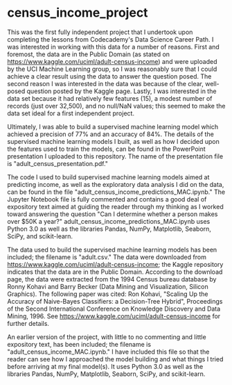# census_income_project
This was the first fully independent project that I undertook upon completing the lessons from Codecademy's Data Science Career Path. I was interested in working with this data for a number of reasons. First and foremost, the data are in the Public Domain (as stated on https://www.kaggle.com/uciml/adult-census-income) and were uploaded by the UCI Machine Learning group, so I was reasonably sure that I could achieve a clear result using the data to answer the question posed. The second reason I was interested in the data was because of the clear, well-posed question posted by the Kaggle page. Lastly, I was interested in the data set because it had relatively few features (15), a modest number of records (just over 32,500), and no null/NaN values; this seemed to make the data set ideal for a first independent project.

Ultimately, I was able to build a supervised machine learning model which achieved a precision of 77% and an accuracy of 84%. The details of the supervised machine learning models I built, as well as how I decided upon the features used to train the models, can be found in the PowerPoint presentation I uploaded to this repository. The name of the presentation file is "adult_census_presentation.pdf."

The code I used to build supervised machine learning models aimed at predicting income, as well as the exploratory data analysis I did on the data, can be found in the file "adult_census_income_predictions_MAC.ipynb." The Jupyter Notebook file is fully commented and contains a good deal of expository text aimed at guiding the reader through my thinking as I worked toward answering the question "Can I determine whether a person makes over $50K a year?" adult_census_income_predictions_MAC.ipynb uses Python 3.0 as well as the libraries Pandas, NumPy, Matplotlib, Seaborn, SciPy, and scikit-learn.

The data used to build the supervised machine learning models has been included; the filename is "adult.csv." The data were downloaded from https://www.kaggle.com/uciml/adult-census-income; the Kaggle repository indicates that the data are in the Public Domain. According to the download page, the data were extracted from the 1994 Census bureau database by Ronny Kohavi and Barry Becker (Data Mining and Visualization, Silicon Graphics). The following paper was cited: Ron Kohavi, "Scaling Up the Accuracy of Naive-Bayes Classifiers: a Decision-Tree Hybrid", Proceedings of the Second International Conference on Knowledge Discovery and Data Mining, 1996. See https://www.kaggle.com/uciml/adult-census-income for further details.

An earlier version of the project, with little to no commenting and little expository text, has been included; the filename is "adult_census_income_MAC.ipynb." I have included this file so that the reader can see how I approached the model building and what things I tried before arriving at my final model(s). It uses Python 3.0 as well as the libraries Pandas, NumPy, Matplotlib, Seaborn, SciPy, and scikit-learn.

